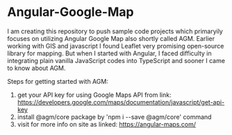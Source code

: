 # Angular-Google-Map
I am creating this repository to push sample code projects which primaryily focuses on utilizing Angular Google Map also shortly called AGM.
Earlier working with GIS and javascript I found Leaflet very promising open-source library for mapping. But when I started with Angular, I faced difficulty in integrating plain vanilla JavaScript codes into TypeScript and sooner I came to know about AGM.

Steps for getting started with AGM:
1) get your API key for using Google Maps API from link: https://developers.google.com/maps/documentation/javascript/get-api-key
2) install @agm/core package by 'npm i --save @agm/core' command 
3) visit for more info on site as linked: https://angular-maps.com/
